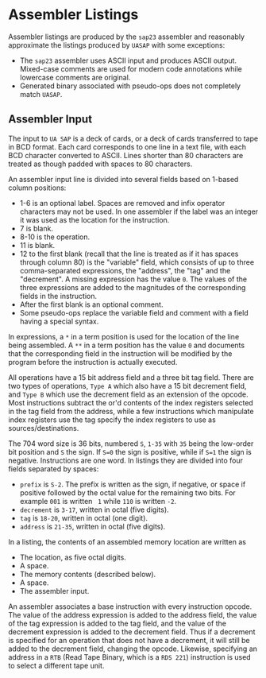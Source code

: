 # Assembler Listings

Assembler listings are produced by the `sap23` assembler and reasonably approximate the listings produced by `UASAP` with some exceptions:
 - The `sap23` assembler uses ASCII input and produces ASCII output. Mixed-case comments are used for modern code annotations while lowercase comments are original.
 - Generated binary associated with pseudo-ops does not completely match `UASAP`.

## Assembler Input

The input to `UA SAP` is a deck of cards, or a deck of cards transferred to tape in BCD format. Each card corresponds to one line in a text file, with each BCD character converted to ASCII. Lines shorter than 80 characters are treated as though padded with spaces to 80 characters.

An assembler input line is divided into several fields based on 1-based column positions:
 - 1-6 is an optional label. Spaces are removed and infix operator characters may not be used. In one assembler if the label was an integer it was used as the location for the instruction.
 - 7 is blank.
 - 8-10 is the operation.
 - 11 is blank.
 - 12 to the first blank (recall that the line is treated as if it has spaces through column 80) is the "variable" field, which consists of up to three comma-separated expressions, the "address", the "tag" and the "decrement". A missing expression has the value `0`. The values of the three expressions are added to the magnitudes of the corresponding fields in the instruction.
 - After the first blank is an optional comment.
 - Some pseudo-ops replace the variable field and comment with a field having a special syntax.

In expressions, a `*` in a term position is used for the location of the line being assembled. A `**` in a term position has the value `0` and documents that the corresponding field in the instruction will be modified by the program before the instruction is actually executed.

All operations have a 15 bit address field and a three bit tag field. There are two types of operations, `Type A` which also have a 15 bit decrement field, and `Type B` which use the decrement field as an extension of the opcode. Most instructions subtract the or'd contents of the index registers selected in the tag field from the address, while a few instructions which manipulate index registers use the tag specify the index registers to use as sources/destinations.

The 704 word size is 36 bits, numbered `S`, `1-35` with `35` being the low-order bit position and `S` the sign. If `S=0` the sign is positive, while if `S=1` the sign is negative. Instructions are one word. In listings they are divided into four fields separated by spaces:
 - `prefix` is `S-2`. The prefix is written as the sign, if negative, or space if positive followed by the octal value for the remaining two bits. For example `001` is written ` 1` while `110` is written `-2`.
 - `decrement` is `3-17`, written in octal (five digits).
 - `tag` is `18-20`, written in octal (one digit).
 - `address` is `21-35`, written in octal (five digits).

In a listing, the contents of an assembled memory location are written as 
 - The location, as five octal digits.
 - A space.
 - The memory contents (described below).
 - A space.
 - The assembler input.

An assembler associates a base instruction with every instruction opcode. The value of the address expression is added to the address field, the value of the tag expression is added to the tag field, and the value of the decrement expression is added to the decrement field. Thus if a decrement is specified for an operation that does not have a decrement, it will still be added to the decrement field, changing the opcode. Likewise, specifying an address in a `RTB` (Read Tape Binary, which is a `RDS 221`) instruction is used to select a different tape unit.
